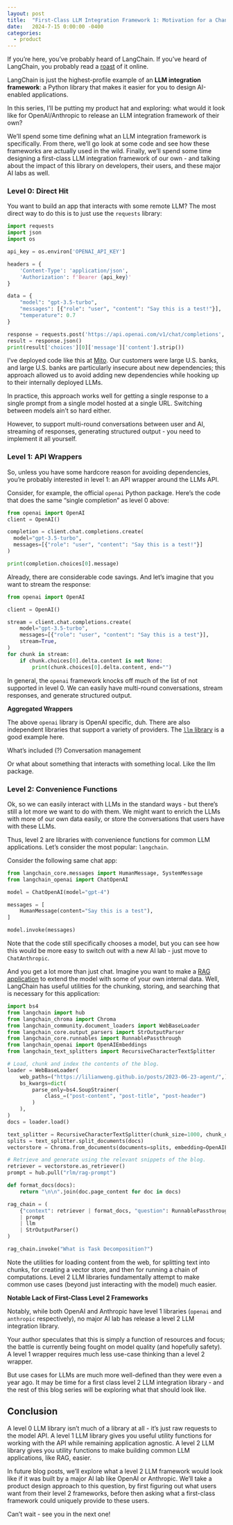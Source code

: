 ```yaml
---
layout: post
title:  "First-Class LLM Integration Framework 1: Motivation for a Change"
date:   2024-7-15 0:00:00 -0400
categories:
  - product
---
```


If you’re here, you’ve probably heard of LangChain. If you’ve heard of LangChain, you probably read a [roast](https://news.ycombinator.com/item?id=36645575) of it online. 

LangChain is just the highest-profile example of an **LLM integration framework**: a Python library that makes it easier for you to design AI-enabled applications.

In this series, I’ll be putting my product hat and exploring: what would it look like for OpenAI/Anthropic to release an LLM integration framework of their own? 

We’ll spend some time defining what an LLM integration framework is specifically. From there, we’ll go look at some code and see how these frameworks are actually used in the wild. Finally, we’ll spend some time designing a first-class LLM integration framework of our own - and talking about the impact of this library on developers, their users, and these major AI labs as well.

### Level 0: Direct Hit

You want to build an app that interacts with some remote LLM? The most direct way to do this is to just use the `requests` library:

```python
import requests
import json
import os

api_key = os.environ['OPENAI_API_KEY']

headers = {
    'Content-Type': 'application/json',
    'Authorization': f'Bearer {api_key}'
}

data = {
    "model": "gpt-3.5-turbo",
    "messages": [{"role": "user", "content": "Say this is a test!"}],
    "temperature": 0.7
}

response = requests.post('https://api.openai.com/v1/chat/completions', headers=headers, data=json.dumps(data))
result = response.json()
print(result['choices'][0]['message']['content'].strip())
```

I’ve deployed code like this at [Mito](https://trymito.io). Our customers were large U.S. banks, and large U.S. banks are particularly insecure about new dependencies; this approach allowed us to avoid adding new dependencies while hooking up to their internally deployed LLMs. 

In practice, this approach works well for getting a single response to a single prompt from a single model hosted at a single URL. Switching between models ain’t so hard either. 

However, to support multi-round conversations between user and AI, streaming of responses, generating structured output - you need to implement it all yourself.

### Level 1: API Wrappers

So, unless you have some hardcore reason for avoiding dependencies, you’re probably interested in level 1: an API wrapper around the LLMs API. 

Consider, for example, the official `openai` Python package. Here’s the code that does the same “single completion” as level 0 above: 

```python
from openai import OpenAI
client = OpenAI()

completion = client.chat.completions.create(
  model="gpt-3.5-turbo",
  messages=[{"role": "user", "content": "Say this is a test!"}]
)

print(completion.choices[0].message)
```

Already, there are considerable code savings. And let’s imagine that you want to stream the response: 

```python
from openai import OpenAI

client = OpenAI()

stream = client.chat.completions.create(
    model="gpt-3.5-turbo",
    messages=[{"role": "user", "content": "Say this is a test"}],
    stream=True,
)
for chunk in stream:
    if chunk.choices[0].delta.content is not None:
        print(chunk.choices[0].delta.content, end="")
```

In general, the `openai` framework knocks off much of the list of not supported in level 0. We can easily have multi-round conversations, stream responses, and generate structured output.

**Aggregated Wrappers**

The above `openai` library is OpenAI specific, duh. There are also independent libraries that support a variety of providers. The [`llm` library](https://llm.datasette.io/en/stable/) is a good example here. 

What’s included (?) Conversation management

Or what about something that interacts with something local. Like the llm package. 

### Level 2: Convenience Functions

Ok, so we can easily interact with LLMs in the standard ways - but there’s still a lot more we want to do with them. We might want to enrich the LLMs with more of our own data easily, or store the conversations that users have with these LLMs. 

Thus, level 2 are libraries with convenience functions for common LLM applications. Let’s consider the most popular: `langchain`. 

Consider the following same chat app:

```python
from langchain_core.messages import HumanMessage, SystemMessage
from langchain_openai import ChatOpenAI

model = ChatOpenAI(model="gpt-4")

messages = [
    HumanMessage(content="Say this is a test"),
]

model.invoke(messages)
```

Note that the code still specifically chooses a model, but you can see how this would be more easy to switch out with a new AI lab - just move to `ChatAnthropic`.

And you get a lot more than just chat. Imagine you want to make a [RAG application](https://arxiv.org/abs/2005.11401) to extend the model with some of your own internal data. Well, LangChain has useful utilities for the chunking, storing, and searching that is necessary for this application:

```python
import bs4
from langchain import hub
from langchain_chroma import Chroma
from langchain_community.document_loaders import WebBaseLoader
from langchain_core.output_parsers import StrOutputParser
from langchain_core.runnables import RunnablePassthrough
from langchain_openai import OpenAIEmbeddings
from langchain_text_splitters import RecursiveCharacterTextSplitter

# Load, chunk and index the contents of the blog.
loader = WebBaseLoader(
    web_paths=("https://lilianweng.github.io/posts/2023-06-23-agent/",),
    bs_kwargs=dict(
        parse_only=bs4.SoupStrainer(
            class_=("post-content", "post-title", "post-header")
        )
    ),
)
docs = loader.load()

text_splitter = RecursiveCharacterTextSplitter(chunk_size=1000, chunk_overlap=200)
splits = text_splitter.split_documents(docs)
vectorstore = Chroma.from_documents(documents=splits, embedding=OpenAIEmbeddings())

# Retrieve and generate using the relevant snippets of the blog.
retriever = vectorstore.as_retriever()
prompt = hub.pull("rlm/rag-prompt")

def format_docs(docs):
    return "\n\n".join(doc.page_content for doc in docs)

rag_chain = (
    {"context": retriever | format_docs, "question": RunnablePassthrough()}
    | prompt
    | llm
    | StrOutputParser()
)

rag_chain.invoke("What is Task Decomposition?")
```

Note the utilities for loading content from the web, for splitting text into chunks, for creating a vector store, and then for running a chain of computations. Level 2 LLM libraries fundamentally attempt to make common use cases (beyond just interacting with the model) much easier. 

**Notable Lack of First-Class Level 2 Frameworks**

Notably, while both OpenAI and Anthropic have level 1 libraries (`openai` and `anthropic` respectively), no major AI lab has release a level 2 LLM integration library. 

Your author speculates that this is simply a function of resources and focus; the battle is currently being fought on model quality (and hopefully safety). A level 1 wrapper requires much less use-case thinking than a level 2 wrapper. 

But use cases for LLMs are much more well-defined than they were even a year ago. It may be time for a first class level 2 LLM integration library - and the rest of this blog series will be exploring what that should look like.

## Conclusion

A level 0 LLM library isn’t much of a library at all - it’s just raw requests to the model API. A level 1 LLM library gives you useful utility functions for working with the API while remaining application agnostic. A level 2 LLM library gives you utility functions to make building common LLM applications, like RAG, easier. 

In future blog posts, we’ll explore what a level 2 LLM framework would look like if it was built by a major AI lab like OpenAI or Anthropic. We’ll take a product design approach to this question, by first figuring out what users want from their level 2 frameworks, before then asking what a first-class framework could uniquely provide to these users. 

Can’t wait - see you in the next one!